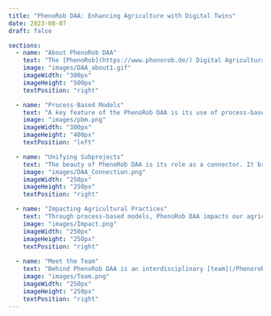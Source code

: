 ```yaml
---
title: "PhenoRob DAA: Enhancing Agriculture with Digital Twins"
date: 2023-08-07
draft: false

sections:  
  - name: "About PhenoRob DAA"
    text: "The [PhenoRob](https://www.phenorob.de/) Digital Agricultural Avatar (DAA) is a focused sub-project within the overarching PhenoRob initiative. Spearheaded mainly by the teams from [University of Bonn](https://www.uni-bonn.de/) and [ForschungZentrum Juelich](https://www.fz-juelich.de/portal/EN/Home/home_node.html), PhenoRob leverages advanced technology to bring substantial advancements in agriculture. Within this context, the DAA takes on the role of a digital twin for the agricultural system. It amalgamates various models that represent biogeochemical, biophysical, agricultural management, and economic aspects, culminating in a comprehensive tool. By doing so, DAA offers predictive insights, becoming a reliable guide for sustainable farming practices."
    image: "images/DAA_about1.gif"
    imageWidth: "300px"
    imageHeight: "500px"
    textPosition: "right"

  - name: "Process-Based Models"
    text: "A key feature of the PhenoRob DAA is its use of process-based models. Imagine these models as virtual labs where we can simulate how crops respond to different environmental conditions. One crucial factor that these models handle is water availability. By understanding how water influences crop growth and yield, we can optimize irrigation, minimize water usage, and enhance productivity. It's like having a crystal ball to predict how changes in water availability might impact our crops."
    image: "images/pbm.png"
    imageWidth: "300px"
    imageHeight: "400px"
    textPosition: "left"

  - name: "Unifying Subprojects"
    text: "The beauty of PhenoRob DAA is its role as a connector. It bridges various subprojects, creating a harmonious collaboration that brings about unified outcomes and joint publications. Over time, we'll see digital twins of various PhenoRob field sites emerge, showcasing the innovative approaches and results of this groundbreaking project."
    image: "images/DAA_Connection.png"
    imageWidth: "250px"
    imageHeight: "250px"
    textPosition: "right"

  - name: "Impacting Agricultural Practices"
    text: "Through process-based models, PhenoRob DAA impacts our agricultural practices. By capturing how factors like water availability influence crop growth, farmers can make informed decisions. These models act as a compass guiding us towards optimal productivity and food security, while ensuring the sustainability of our resources."
    image: "images/Impact.png"
    imageWidth: "250px"
    imageHeight: "250px"
    textPosition: "right"
  
  - name: "Meet the Team"
    text: "Behind PhenoRob DAA is an interdisciplinary [team](/Phenorob-DAA/members/) from the [University of Bonn](https://www.uni-bonn.de/) and [Forschungszentrum Jülich](https://www.fz-juelich.de/portal/EN/Home/home_node.html). Their diverse backgrounds in fields like computer science, geodesy, robotics, plant science, soil science, economics, and environmental science power this innovative project, setting [PhenoRob](https://www.phenorob.de/) apart as the only [DFG](https://www.dfg.de/)-funded Cluster of Excellence focusing on agriculture."
    image: "images/Team.png"
    imageWidth: "250px"
    imageHeight: "250px"
    textPosition: "right"
---
```

